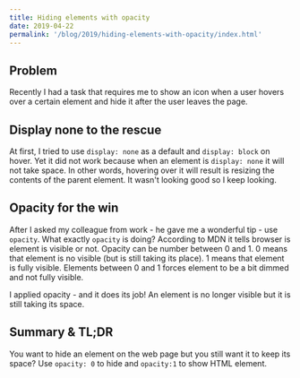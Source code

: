 ```yaml
---
title: Hiding elements with opacity
date: 2019-04-22
permalink: '/blog/2019/hiding-elements-with-opacity/index.html'
---
```


## Problem

Recently I had a task that requires me to show an icon when a user hovers over a certain element and hide
it after the user leaves the page.

## Display none to the rescue

At first, I tried to use `display: none` as a default and `display: block` on hover. Yet it did not
work because when an element is `display: none` it will not take space. In other words, hovering over it
will result is resizing the contents of the parent element. It wasn't looking good so I keep looking.

## Opacity for the win

After I asked my colleague from work - he gave me a wonderful tip - use `opacity`. What exactly `opacity`
is doing? According to MDN it tells browser is element is visible or not. Opacity can be number
between 0 and 1. 0 means that element is no visible (but is still taking its place). 1 means
that element is fully visible. Elements between 0 and 1 forces element to be a bit dimmed and not
fully visible.

I applied opacity - and it does its job! An element is no longer visible but it is still taking its space.

## Summary & TL;DR

You want to hide an element on the web page but you still want it to keep its space? Use `opacity: 0` to
hide and `opacity:1` to show HTML element.
